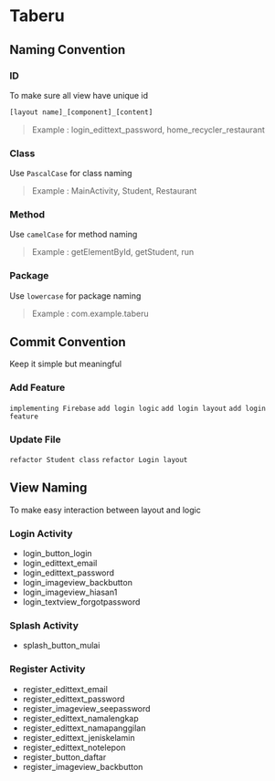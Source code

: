 # Taberu
## Naming Convention
### ID
To make sure all view have unique id
```xml
[layout name]_[component]_[content]
```
> Example : login_edittext_password, home_recycler_restaurant

### Class
Use ```PascalCase``` for class naming
> Example : MainActivity, Student, Restaurant

### Method
Use ```camelCase``` for method naming
> Example : getElementById, getStudent, run

### Package
Use ```lowercase``` for package naming
> Example : com.example.taberu

## Commit Convention
Keep it simple but meaningful

### Add Feature
```implementing Firebase```
```add login logic```
```add login layout```
```add login feature```

### Update File
```refactor Student class```
```refactor Login layout```

## View Naming
To make easy interaction between layout and logic
### Login Activity
- login_button_login
- login_edittext_email
- login_edittext_password
- login_imageview_backbutton
- login_imageview_hiasan1
- login_textview_forgotpassword

### Splash Activity
- splash_button_mulai

### Register Activity
- register_edittext_email
- register_edittext_password
- register_imageview_seepassword
- register_edittext_namalengkap
- register_edittext_namapanggilan
- register_edittext_jeniskelamin
- register_edittext_notelepon
- register_button_daftar
- register_imageview_backbutton


